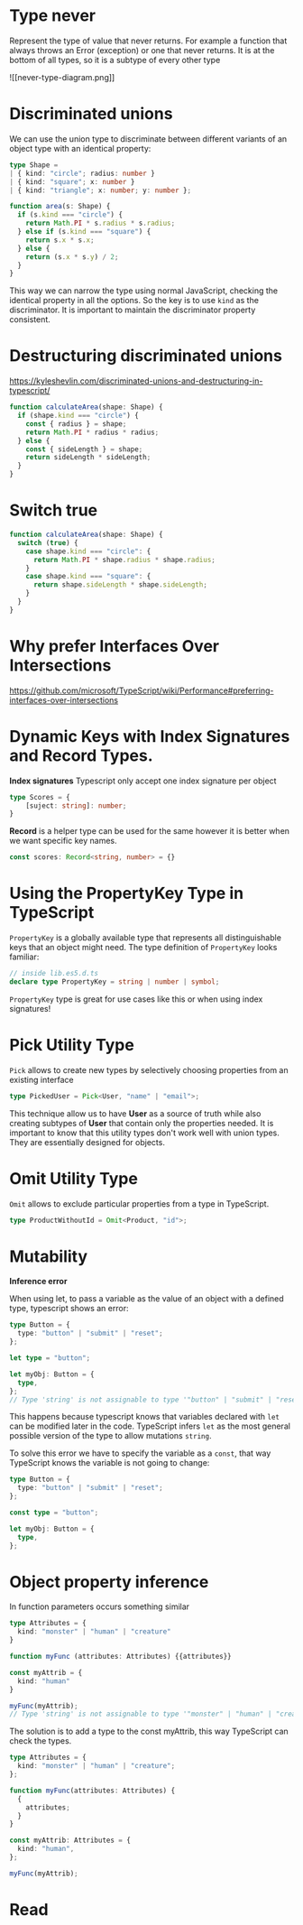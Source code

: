 
# Type never
Represent the type of value that never returns. For example a function that always throws an Error (exception) or one that never returns. It is at the bottom of all types, so it is a subtype of every other type

![[never-type-diagram.png]]

# Discriminated unions

We can use the union type to discriminate between different variants of an object type with an identical property:
```ts
type Shape =
| { kind: "circle"; radius: number }
| { kind: "square"; x: number }
| { kind: "triangle"; x: number; y: number };

function area(s: Shape) {
  if (s.kind === "circle") {
    return Math.PI * s.radius * s.radius;
  } else if (s.kind === "square") {
    return s.x * s.x;
  } else {
    return (s.x * s.y) / 2;
  }
}
```

This way we can narrow the type using normal JavaScript, checking the identical property in all the options. So the key is to use `kind` as the discriminator. It is important to maintain the discriminator property consistent.

# Destructuring discriminated unions

https://kyleshevlin.com/discriminated-unions-and-destructuring-in-typescript/

```ts
function calculateArea(shape: Shape) {
  if (shape.kind === "circle") {
    const { radius } = shape;
    return Math.PI * radius * radius;
  } else {
    const { sideLength } = shape;
    return sideLength * sideLength;
  }
}
```

# Switch true

```ts
function calculateArea(shape: Shape) {
  switch (true) {
    case shape.kind === "circle": {
      return Math.PI * shape.radius * shape.radius;
    }
    case shape.kind === "square": {
      return shape.sideLength * shape.sideLength;
    }
  }
}
```

# Why prefer Interfaces Over Intersections

https://github.com/microsoft/TypeScript/wiki/Performance#preferring-interfaces-over-intersections

# Dynamic Keys with Index Signatures and Record Types.

**Index signatures** Typescript only accept one index signature per object
```ts
type Scores = {
	[suject: string]: number;
}
```
**Record** is a helper type can be used for the same however it is better when we want specific key names.
```ts
const scores: Record<string, number> = {}
```

# Using the PropertyKey Type in TypeScript

`PropertyKey` is a globally available type that represents all distinguishable keys that an object might need. The type definition of `PropertyKey` looks familiar:

```ts
// inside lib.es5.d.ts
declare type PropertyKey = string | number | symbol;
```

`PropertyKey` type is great for use cases like this or when using index signatures!

# Pick Utility Type

`Pick` allows to create new types by selectively choosing properties from an existing interface

```ts
type PickedUser = Pick<User, "name" | "email">;
```

This technique allow us to have **User** as a source of truth while also creating subtypes of **User** that contain only the properties needed.
It is important to know that this utility types don't work well with union types. They are essentially designed for objects.

# Omit Utility Type

`Omit` allows to exclude particular properties from a  type in TypeScript.

```ts
type ProductWithoutId = Omit<Product, "id">;
```

# Mutability

**Inference error**

When using let, to pass a variable as the value of an object with a defined type, typescript shows an error:

```ts
type Button = {
  type: "button" | "submit" | "reset";
};

let type = "button";

let myObj: Button = {
  type,
};
// Type 'string' is not assignable to type '"button" | "submit" | "reset"'

```

This happens because typescript knows that variables declared with `let` can be modified later in the code. TypeScript infers `let` as the most general possible version of the type to allow mutations `string`.

To solve this error we have to specify the variable as a `const`, that way TypeScript knows the variable is not going to change:

```ts
type Button = {
  type: "button" | "submit" | "reset";
};

const type = "button";

let myObj: Button = {
  type,
};
```

# Object property inference

In function parameters occurs something similar
```ts
type Attributes = {
  kind: "monster" | "human" | "creature"
}

function myFunc (attributes: Attributes) {{attributes}}

const myAttrib = {
  kind: "human"
}

myFunc(myAttrib);
// Type 'string' is not assignable to type '"monster" | "human" | "creature"'. 
```

The solution is to add a type to the const myAttrib, this way TypeScript can check the types.

```ts
type Attributes = {
  kind: "monster" | "human" | "creature";
};

function myFunc(attributes: Attributes) {
  {
    attributes;
  }
}

const myAttrib: Attributes = {
  kind: "human",
};

myFunc(myAttrib);
```

# Read
